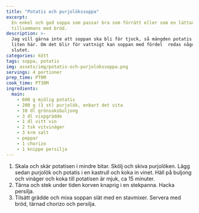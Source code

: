 ```yaml
---
title: "Potatis och purjolökssoppa"
excerpt:
  En enkel och god soppa som passar bra som förrätt eller som en lättare lunch
  tillsammans med bröd.
description: >-
  Jag vill gärna inte att soppan ska bli för tjock, så mängden potatis är ganska
  liten här. Om det blir för vattnigt kan soppan med fördel  redas något på
  slutet.
categories: kött
tags: soppa, potatis
img: assets/img/potatis-och-purjolokssoppa.png
servings: 4 portioner
prep_time: PT0M
cook_time: PT30M
ingredients:
  main:
    - 600 g mjölig potatis
    - 200 g (1 st) purjolök, enbart det vita
    - 10 dl grönsaksbuljong
    - 3 dl vispgrädde
    - 1 dl vitt vin
    - 2 tsk vitvinäger
    - 3 krm salt
    - peppar
    - 1 chorizo
    - 1 knippe persilja
---
```


1. Skala och skär potatisen i mindre bitar. Skölj och skiva purjolöken. Lägg
   sedan purjolök och potatis i en kastrull och koka in vinet. Häll på buljong
   och vinäger och koka till potatisen är mjuk, ca 15 minuter.
2. Tärna och stek under tiden korven knaprig i en stekpanna. Hacka persilja.
3. Tilsätt grädde och mixa soppan slät med en stavmixer. Servera med bröd,
   tärnad chorizo och persilja.
